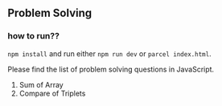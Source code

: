 ## Problem Solving 

### how to run??

`npm install` and run either `npm run dev` or `parcel index.html`.

Please find the list of problem solving questions in JavaScript.

1. Sum of Array
2. Compare of Triplets